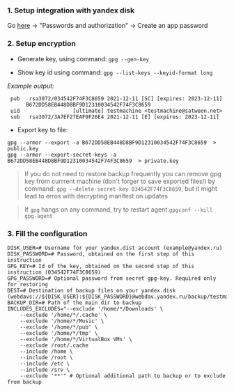 ### 1. Setup integration with yandex disk

Go [here](https://passport.yandex.ru/profile) -> "Passwords and authorization" -> Create an app password

### 2. Setup encryption
* Generate key, using command: 
`gpg --gen-key`

* Show key id using command:
`gpg --list-keys --keyid-format long`

*Example output:*
```
 pub   rsa3072/034542F74F3C8659 2021-12-11 [SC] [expires: 2023-12-11]
      B672DD58EB448D8BF9D12310034542F74F3C8659
 uid                 [ultimate] testmachine <testmachine@satween.net>
 sub   rsa3072/3A7EF27EAF0F26E4 2021-12-11 [E] [expires: 2023-12-11]
```

* Export key to file:
```
gpg --armor --export -a B672DD58EB448D8BF9D12310034542F74F3C8659  > public.key
gpg --armor --export-secret-keys -a B672DD58EB448D8BF9D12310034542F74F3C8659  > private.key
```


> If you do not need to restore backup frequently you can remove gpg key from currrent machine (don't forger to save exported files!) by command: `gpg --delete-secret-key 034542F74F3C8659`, but it might lead to erros with decrypting manifest on updates


> If `gpg` hangs on any command, try to restart agent:`gpgconf --kill gpg-agent`


### 3. Fill the configuration
```
DISK_USER=# Username for your yandex.dist account (example@yandex.ru)
DISK_PASSWORD=# Password, obtained on the first step of this instruction
GPG_KEY=# Id of the key, obtained on the second step of this instruction (034542F74F3C8659)
GPG_PASSWORD=# Optional password from secret gpg-key. Required only for restoring
DEST=# Destination of backup files on your yandex.disk (webdavs://${DISK_USER}:${DISK_PASSWORD}@webdav.yandex.ru/backup/testmachine)
BACKUP_DIR=# Path of the main dir to backup
INCLUDES_EXCLUDES="--exclude '/home/*/Downloads' \
    --exclude '/home/*/.cache' \
    --exclude '/home/*/Music' \
    --exclude '/home/*/pub' \
    --exclude '/home/*/tmp' \
    --exclude '/home/*/VirtualBox VMs' \
    --exclude /root/.cache
    --include /home \
    --include /root \
    --include /etc \
    --include /srv \
    --exclude '**'" # Optional additional path to backup or to exclude from backup
```
